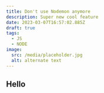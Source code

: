 ```yaml
---
title: Don't use Nodemon anymore
description: Super new cool feature
date: 2023-03-07T16:57:02.885Z
draft: true
tags:
  - JS
  - NODE
image:
  src: /media/placeholder.jpg
  alt: alternate text
---
```


## Hello
